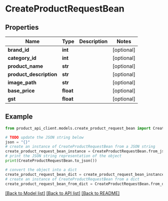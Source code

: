 # CreateProductRequestBean


## Properties

Name | Type | Description | Notes
------------ | ------------- | ------------- | -------------
**brand_id** | **int** |  | [optional] 
**category_id** | **int** |  | [optional] 
**product_name** | **str** |  | [optional] 
**product_description** | **str** |  | [optional] 
**image_path** | **str** |  | [optional] 
**base_price** | **float** |  | [optional] 
**gst** | **float** |  | [optional] 

## Example

```python
from product_api_client.models.create_product_request_bean import CreateProductRequestBean

# TODO update the JSON string below
json = "{}"
# create an instance of CreateProductRequestBean from a JSON string
create_product_request_bean_instance = CreateProductRequestBean.from_json(json)
# print the JSON string representation of the object
print(CreateProductRequestBean.to_json())

# convert the object into a dict
create_product_request_bean_dict = create_product_request_bean_instance.to_dict()
# create an instance of CreateProductRequestBean from a dict
create_product_request_bean_from_dict = CreateProductRequestBean.from_dict(create_product_request_bean_dict)
```
[[Back to Model list]](../README.md#documentation-for-models) [[Back to API list]](../README.md#documentation-for-api-endpoints) [[Back to README]](../README.md)



